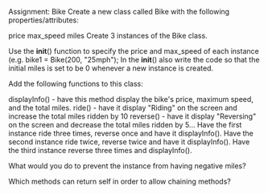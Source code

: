 Assignment: Bike
Create a new class called Bike with the following properties/attributes:

price
max_speed
miles
Create 3 instances of the Bike class.

Use the __init__() function to specify the price and max_speed of each instance (e.g. bike1 = Bike(200, "25mph"); In the __init__() also write the code so that the initial miles is set to be 0 whenever a new instance is created.

Add the following functions to this class:

displayInfo() - have this method display the bike's price, maximum speed, and the total miles.
ride() - have it display "Riding" on the screen and increase the total miles ridden by 10
reverse() - have it display "Reversing" on the screen and decrease the total miles ridden by 5...
Have the first instance ride three times, reverse once and have it displayInfo(). Have the second instance ride twice, reverse twice and have it displayInfo(). Have the third instance reverse three times and displayInfo().

What would you do to prevent the instance from having negative miles?

Which methods can return self in order to allow chaining methods?
